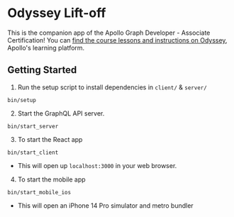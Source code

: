 # Odyssey Lift-off

This is the companion app of the Apollo Graph Developer - Associate Certification! You can [find the course lessons and instructions on Odyssey](https://www.apollographql.com/tutorials/certifications/apollo-graph-associate), Apollo's learning platform.

## Getting Started

1. Run the setup script to install dependencies in `client/` & `server/`

```
bin/setup
```

2. Start the GraphQL API server.

```
bin/start_server
```

3. To start the React app

```
bin/start_client
```

- This will open up `localhost:3000` in your web browser.

4. To start the mobile app

```
bin/start_mobile_ios
```

- This will open an iPhone 14 Pro simulator and metro bundler
